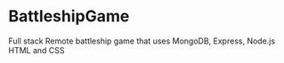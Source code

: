 # BattleshipGame
Full stack Remote battleship game that uses MongoDB, Express, Node.js HTML and CSS  
